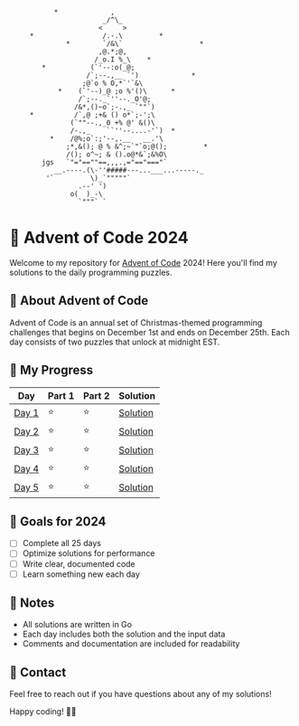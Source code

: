 ```ascii
           *             ,
                       _/^\_
                      <     >
     *                 /.-.\         *
              *        `/&\`                   *
                      ,@.*;@,
                     /_o.I %_\    *
        *           (`'--:o(_@;
                   /`;--.,__ `')             *
                  ;@`o % O,*`'`&\ 
            *    (`'--)_@ ;o %'()\      *
                 /`;--._`''--._O'@;
                /&*,()~o`;-.,_ `""`)
     *          /`,@ ;+& () o*`;-';\
               (`""--.,_0 +% @' &()\
               /-.,_    ``''--....-'`)  *
          *    /@%;o`:;'--,.__   __.'\
              ;*,&(); @ % &^;~`"`o;@();         *
              /(); o^~; & ().o@*&`;&%O\
        jgs   `"="==""==,,,.,="=="==="`
           __.----.(\-''#####---...___...-----._
         '`         \)_`"""""`
                 .--' ')
               o(  )_-\
                 `"""` `
```

# 🎄 Advent of Code 2024

Welcome to my repository for [Advent of Code](https://adventofcode.com/) 2024! Here you'll find my solutions to the daily programming puzzles.

## 📝 About Advent of Code

Advent of Code is an annual set of Christmas-themed programming challenges that begins on December 1st and ends on December 25th. Each day consists of two puzzles that unlock at midnight EST.

## 🚀 My Progress

| Day | Part 1 | Part 2 | Solution |
|-----|--------|--------|----------|
| [Day 1](https://adventofcode.com/2024/day/1) | ⭐ | ⭐ | [Solution](Day-1/main.rs) |
| [Day 2](https://adventofcode.com/2024/day/2) | ⭐ | ⭐ | [Solution](Day-2/src/main.rs) |
| [Day 3](https://adventofcode.com/2024/day/3) | ⭐ | ⭐ | [Solution](Day-3/src/main.rs) |
| [Day 4](https://adventofcode.com/2024/day/4) | ⭐ | ⭐ | [Solution](Day-4/src/main.rs) |
| [Day 5](https://adventofcode.com/2024/day/5) | ⭐ | ⭐ | [Solution](Day-5/src/main.rs) |
<!-- Add more days as you complete them -->

## 🌟 Goals for 2024

- [ ] Complete all 25 days
- [ ] Optimize solutions for performance
- [ ] Write clear, documented code
- [ ] Learn something new each day

## 📝 Notes

- All solutions are written in Go
- Each day includes both the solution and the input data
- Comments and documentation are included for readability

## 🤝 Contact

Feel free to reach out if you have questions about any of my solutions!

Happy coding! 🎄✨
